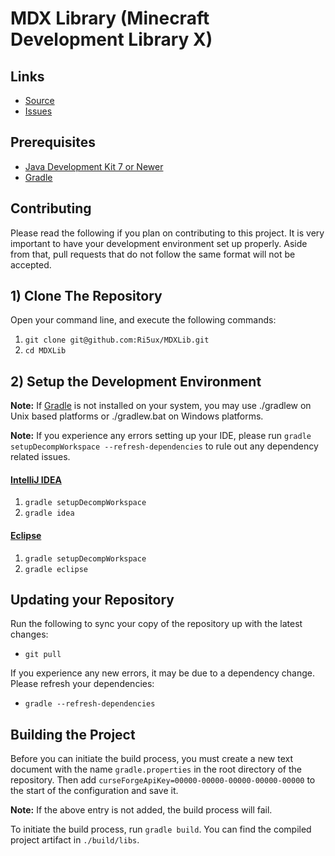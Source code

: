 MDX Library (Minecraft Development Library X)
=============

## Links ##
* [Source]
* [Issues]

## Prerequisites ##
* [Java Development Kit 7 or Newer]
* [Gradle]

## Contributing ##
Please read the following if you plan on contributing to this project. It is very important to have your development 
environment set up properly. Aside from that, pull requests that do not follow the same format will not be accepted.

## 1) Clone The Repository ##
Open your command line, and execute the following commands:

1. `git clone git@github.com:Ri5ux/MDXLib.git`
2. `cd MDXLib`

## 2) Setup the Development Environment ##
__Note:__ If [Gradle] is not installed on your system, you may use ./gradlew on Unix based platforms or ./gradlew.bat
on Windows platforms.

__Note:__ If you experience any errors setting up your IDE, please run `gradle setupDecompWorkspace --refresh-dependencies`
to rule out any dependency related issues.

#### [IntelliJ IDEA]

1. `gradle setupDecompWorkspace`
2. `gradle idea`

#### [Eclipse]

1. `gradle setupDecompWorkspace`
2. `gradle eclipse`

## Updating your Repository ##

Run the following to sync your copy of the repository up with the latest changes:

* `git pull`

If you experience any new errors, it may be due to a dependency change. Please refresh your dependencies:
* `gradle --refresh-dependencies`

## Building the Project ##

Before you can initiate the build process, you must create a new text document with the name `gradle.properties` in the 
root directory of the repository. Then add `curseForgeApiKey=00000-00000-00000-00000-00000` to the start of the configuration
and save it.

__Note:__ If the above entry is not added, the build process will fail.

To initiate the build process, run `gradle build`.
You can find the compiled project artifact in `./build/libs`.

[Source]: https://github.com/Ri5ux/MDXLib
[Issues]: https://github.com/Ri5ux/MDXLib/issues
[Java]: http://www.oracle.com/technetwork/java/javase/downloads/jdk8-downloads-2133151.html
[IntelliJ IDEA]: https://www.jetbrains.com/idea/
[Eclipse]: https://www.eclipse.org/
[Gradle]: https://www.gradle.org/
[Java Development Kit 7 or Newer]: http://www.oracle.com/technetwork/java/javase/downloads/jdk8-downloads-2133151.html
